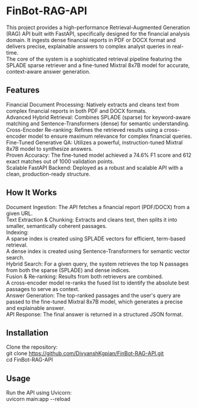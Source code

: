 # FinBot-RAG-API
This project provides a high-performance Retrieval-Augmented Generation (RAG) API built with FastAPI, specifically designed for the financial analysis domain. It ingests dense financial reports in PDF or DOCX format and delivers precise, explainable answers to complex analyst queries in real-time.   
The core of the system is a sophisticated retrieval pipeline featuring the SPLADE sparse retriever and a fine-tuned Mixtral 8x7B model for accurate, context-aware answer generation.  

## Features
Financial Document Processing: Natively extracts and cleans text from complex financial reports in both PDF and DOCX formats.  
Advanced Hybrid Retrieval: Combines SPLADE (sparse) for keyword-aware matching and Sentence-Transformers (dense) for semantic understanding.  
Cross-Encoder Re-ranking: Refines the retrieved results using a cross-encoder model to ensure maximum relevance for complex financial queries.  
Fine-Tuned Generative QA: Utilizes a powerful, instruction-tuned Mixtral 8x7B model to synthesize answers.  
Proven Accuracy: The fine-tuned model achieved a 74.6% F1 score and 612 exact matches out of 1000 validation points.  
Scalable FastAPI Backend: Deployed as a robust and scalable API with a clean, production-ready structure.  

## How It Works  
Document Ingestion: The API fetches a financial report (PDF/DOCX) from a given URL.  
Text Extraction & Chunking: Extracts and cleans text, then splits it into smaller, semantically coherent passages.  
Indexing:  
  A sparse index is created using SPLADE vectors for efficient, term-based retrieval.    
  A dense index is created using Sentence-Transformers for semantic vector search.     
Hybrid Search: For a given query, the system retrieves the top N passages from both the sparse (SPLADE) and dense indices.   
Fusion & Re-ranking: 
  Results from both retrievers are combined.  
  A cross-encoder model re-ranks the fused list to identify the absolute best passages to serve as context.  
Answer Generation: The top-ranked passages and the user's query are passed to the fine-tuned Mixtral 8x7B model, which generates a precise and explainable answer.  
API Response: The final answer is returned in a structured JSON format.  

## Installation
Clone the repository:   
git clone https://github.com/DivyanshKgpian/FinBot-RAG-API.git    
cd FinBot-RAG-API    

## Usage   
Run the API using Uvicorn:   
uvicorn main:app --reload
